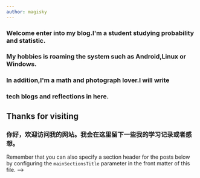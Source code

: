 ```yaml
---
author: magisky
---
```



### Welcome enter into my blog.I'm a student studying probability and statistic.  
### My hobbies is roaming the system such as Android,Linux or Windows.  
### In addition,I'm a math and photograph lover.I will write  
### tech blogs and reflections in here.

## Thanks for visiting



### 你好，欢迎访问我的网站。我会在这里留下一些我的学习记录或者感想。



Remember that you can also specify a section header for the posts below by configuring the `mainSectionsTitle` parameter in the front matter of this file.
-->
